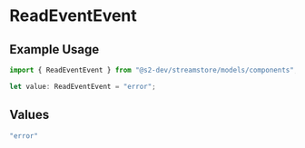 # ReadEventEvent

## Example Usage

```typescript
import { ReadEventEvent } from "@s2-dev/streamstore/models/components";

let value: ReadEventEvent = "error";
```

## Values

```typescript
"error"
```